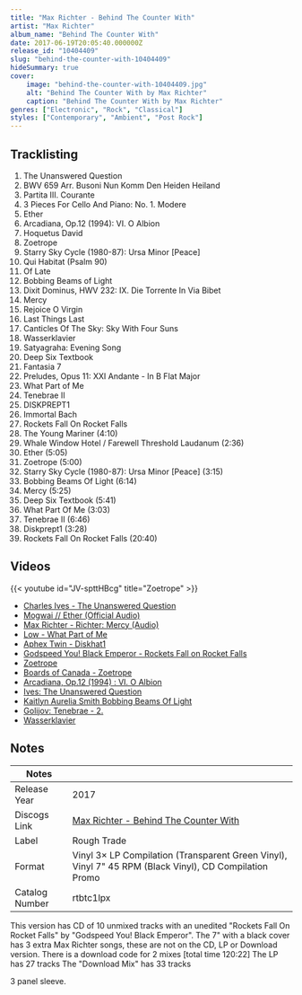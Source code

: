 ```yaml
---
title: "Max Richter - Behind The Counter With"
artist: "Max Richter"
album_name: "Behind The Counter With"
date: 2017-06-19T20:05:40.000000Z
release_id: "10404409"
slug: "behind-the-counter-with-10404409"
hideSummary: true
cover:
    image: "behind-the-counter-with-10404409.jpg"
    alt: "Behind The Counter With by Max Richter"
    caption: "Behind The Counter With by Max Richter"
genres: ["Electronic", "Rock", "Classical"]
styles: ["Contemporary", "Ambient", "Post Rock"]
---
```


## Tracklisting
1. The Unanswered Question
2. BWV 659 Arr. Busoni Nun Komm Den Heiden Heiland
3. Partita III. Courante
4. 3 Pieces For Cello And Piano: No. 1. Modere
5. Ether
6. Arcadiana, Op.12 (1994): VI. O Albion
7. Hoquetus David 
8. Zoetrope
9. Starry Sky Cycle (1980-87): Ursa Minor [Peace] 
10. Qui Habitat (Psalm 90)
11. Of Late
12. Bobbing Beams of Light
13. Dixit Dominus, HWV 232: IX. Die Torrente In Via Bibet 
14. Mercy
15. Rejoice O Virgin 
16. Last Things Last 
17. Canticles Of The Sky: Sky With Four Suns
18. Wasserklavier 
19. Satyagraha: Evening Song 
20. Deep Six Textbook 
21. Fantasia 7
22. Preludes, Opus 11: XXI Andante - In B Flat Major
23. What Part of Me
24. Tenebrae II
25. DISKPREPT1
26. Immortal Bach 
27. Rockets Fall On Rocket Falls 
28. The Young Mariner (4:10)
29. Whale Window Hotel / Farewell Threshold Laudanum (2:36)
30. Ether (5:05)
31. Zoetrope (5:00)
32. Starry Sky Cycle (1980-87): Ursa Minor [Peace]  (3:15)
33. Bobbing Beams Of Light (6:14)
34. Mercy (5:25)
35. Deep Six Textbook (5:41)
36. What Part Of Me (3:03)
37. Tenebrae II (6:46)
38. Diskprept1 (3:28)
39. Rockets Fall On Rocket Falls  (20:40)




## Videos
{{< youtube id="JV-spttHBcg" title="Zoetrope" >}}
- [Charles Ives - The Unanswered Question](https://www.youtube.com/watch?v=kkaOz48cq2g)
- [Mogwai // Ether (Official Audio)](https://www.youtube.com/watch?v=2FlHCmEwRkw)
- [Max Richter - Richter: Mercy (Audio)](https://www.youtube.com/watch?v=_B9dGfYCo78)
- [Low - What Part of Me](https://www.youtube.com/watch?v=exxRz-iVBlc)
- [Aphex Twin - Diskhat1](https://www.youtube.com/watch?v=5Cnfypi5jQo)
- [Godspeed You! Black Emperor - Rockets Fall on Rocket Falls](https://www.youtube.com/watch?v=dh_wnykggWM)
- [Zoetrope](https://www.youtube.com/watch?v=c9a6JaXsNfA)
- [Boards of Canada - Zoetrope](https://www.youtube.com/watch?v=gO6i9YPtEd8)
- [Arcadiana, Op.12 (1994) : VI. O Albion](https://www.youtube.com/watch?v=EXWZLCYDJUg)
- [Ives: The Unanswered Question](https://www.youtube.com/watch?v=8tNA_DbpJjU)
- [Kaitlyn Aurelia Smith   Bobbing Beams Of Light](https://www.youtube.com/watch?v=tDzKWqqSTvs)
- [Golijov: Tenebrae - 2.](https://www.youtube.com/watch?v=kZhro4uKyg8)
- [Wasserklavier](https://www.youtube.com/watch?v=yIfIUyj6eDc)

## Notes
| Notes          |             |
| ---------------| ----------- |
| Release Year   | 2017 |
| Discogs Link   | [Max Richter - Behind The Counter With](https://www.discogs.com/release/10404409-Max-Richter-Various-Behind-The-Counter-With) |
| Label          | Rough Trade |
| Format         | Vinyl 3× LP Compilation (Transparent Green Vinyl), Vinyl 7" 45 RPM (Black Vinyl), CD Compilation Promo |
| Catalog Number | rtbtc1lpx |

This version has CD  of 10 unmixed tracks with an unedited "Rockets Fall On Rocket Falls" by "Godspeed You! Black Emperor".
The 7" with a black cover has 3 extra Max Richter songs, these are not on the CD, LP or Download version.
There is a download code for 2 mixes [total time 120:22]
The LP has 27 tracks
The "Download Mix" has 33 tracks

3 panel sleeve.


